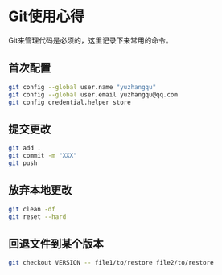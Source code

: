# Git使用心得
Git来管理代码是必须的，这里记录下来常用的命令。
## 首次配置
```bash
git config --global user.name "yuzhangqu"
git config --global user.email yuzhangqu@qq.com
git config credential.helper store
```

## 提交更改
```bash
git add .
git commit -m "XXX"
git push
```

## 放弃本地更改
```bash
git clean -df
git reset --hard
```

## 回退文件到某个版本
```bash
git checkout VERSION -- file1/to/restore file2/to/restore
```
